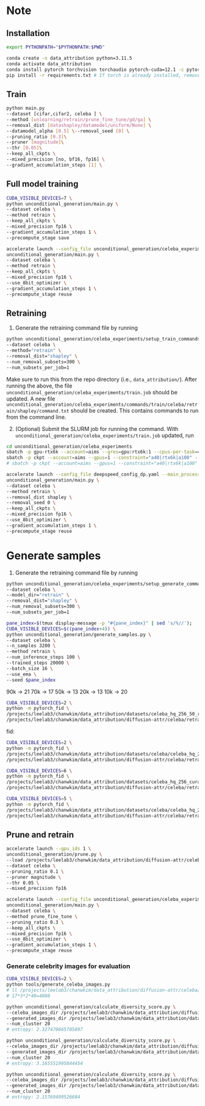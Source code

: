 
# Note

## Installation

```bash
export PYTHONPATH="$PYTHONPATH:$PWD"
```

```bash
conda create -n data_attribution python=3.11.5
conda activate data_attribution
conda install pytorch torchvision torchaudio pytorch-cuda=12.1 -c pytorch -c nvidia
pip install -r requirements.txt # If torch is already installed, remove torch and torchvision from requirements.txt
```

## Train

```bash
python main.py
--dataset [cifar,cifar2, celeba ] \
--method [unlearning/retrain/prune_fine_tune/gd/ga] \
--removal_dist [datashapley/datamodel/uniform/None] \
--datamodel_alpha [0.5] \--removal_seed [0] \ 
--pruning_ratio [0.3]\
--pruner [magnitude]\
--thr [0.05]\
--keep_all_ckpts \
--mixed_precision [no, bf16, fp16] \ 
--gradient_accumulation_steps [1] \
```

## Full model training

```bash
CUDA_VISIBLE_DEVICES=7 \
python unconditional_generation/main.py \
--dataset celeba \
--method retrain \
--keep_all_ckpts \
--mixed_precision fp16 \
--gradient_accumulation_steps 1 \
--precompute_stage save
```

```bash
accelerate launch --config_file unconditional_generation/celeba_experiments/deepspeed_config_dp.yaml --gpu_ids 6,7 \
unconditional_generation/main.py \
--dataset celeba \
--method retrain \
--keep_all_ckpts \
--mixed_precision fp16 \
--use_8bit_optimizer \
--gradient_accumulation_steps 1 \
--precompute_stage reuse
```

## Retraining

1. Generate the retraining command file by running

```bash
python unconditional_generation/celeba_experiments/setup_train_commands.py \
--dataset celeba \
--method="retrain" \
--removal_dist="shapley" \
--num_removal_subsets=300 \
--num_subsets_per_job=1
```

Make sure to run this from the repo directory (i.e., `data_attribution/`). After running the above, the file `unconditional_generation/celeba_experiments/train.job` should be updated. A new file `unconditional_generation/celeba_experiments/commands/train/celeba/retrain/shapley/command.txt` should be created. This contains commands to run from the command line.

2. (Optional) Submit the SLURM job for running the command.
With `unconditional_generation/celeba_experiments/train.job` updated, run

```bash
cd unconditional_generation/celeba_experiments
sbatch -p gpu-rtx6k --account=aims --gres=gpu:rtx6k:1 --cpus-per-task=4 --mem=16G train.job
sbatch -p ckpt --account=aims --gpus=1 --constraint="a40|rtx6k|a100" --cpus-per-task=4 --mem=16G train.job
# sbatch -p ckpt --account=aims --gpus=1 --constraint="a40|rtx6k|a100" --cpus-per-task=4 --mem=16G train_copy.job
```

```bash
accelerate launch --config_file deepspeed_config_dp.yaml --main_process_port 29501 --gpu_ids 4,5 \
unconditional_generation/main.py \
--dataset celeba \
--method retrain \
--removal_dist shapley \
--removal_seed 0 \
--keep_all_ckpts \
--mixed_precision fp16 \
--use_8bit_optimizer \
--gradient_accumulation_steps 1 \
--precompute_stage reuse
```

# Generate samples

1. Generate the retraining command file by running

```bash
python unconditional_generation/celeba_experiments/setup_generate_commands.py \
--dataset celeba \
--model_dir="retrain" \
--removal_dist="shapley" \
--num_removal_subsets=300 \
--num_subsets_per_job=1
```



```bash
pane_index=$(tmux display-message -p "#{pane_index}" | sed 's/%//');
CUDA_VISIBLE_DEVICES=$((pane_index+4)) \
python unconditional_generation/generate_samples.py \
--dataset celeba \
--n_samples 3200 \
--method retrain \
--num_inference_steps 100 \
--trained_steps 20000 \
--batch_size 16 \
--use_ema \
--seed $pane_index
```

90k -> 21
70k -> 17
50k -> 13
20k -> 13
10k -> 20

```bash
CUDA_VISIBLE_DEVICES=2 \
python -m pytorch_fid \
/projects/leelab3/chanwkim/data_attribution/datasets/celeba_hq_256_50_resized \
/projects/leelab3/chanwkim/data_attribution/diffusion-attr/celeba/retrain/20000/ema_generated_samples/full
```

fid: 

```bash
CUDA_VISIBLE_DEVICES=2 \
python -m pytorch_fid \
/projects/leelab3/chanwkim/data_attribution/datasets/celeba/celeba_hq_256_curated_resized \
/projects/leelab3/chanwkim/data_attribution/diffusion-attr/celeba/retrain/50000/ema_generated_samples/full
```

```bash
CUDA_VISIBLE_DEVICES=6 \
python -m pytorch_fid \
/projects/leelab3/chanwkim/data_attribution/datasets/celeba_hq_256_curated_resized \
/projects/leelab3/chanwkim/data_attribution/diffusion-attr/celeba/retrain/20000/ema_generated_samples/full
```

```bash
CUDA_VISIBLE_DEVICES=5 \
python -m pytorch_fid \
/projects/leelab3/chanwkim/data_attribution/datasets/celeba/celeba_hq_256 \
/projects/leelab3/chanwkim/data_attribution/diffusion-attr/celeba/retrain/20000/ema_generated_samples/full
```

## Prune and retrain

```bash
accelerate launch --gpu_ids 1 \
unconditional_generation/prune.py \
--load /projects/leelab3/chanwkim/data_attribution/diffusion-attr/celeba/retrain/models/full/ \
--dataset celeba \
--pruning_ratio 0.1 \
--pruner magnitude \
--thr 0.05 \
--mixed_precision fp16
```

```bash
accelerate launch --config_file unconditional_generation/celeba_experiments/deepspeed_config_dp.yaml --gpu_ids 5,6 \
unconditional_generation/main.py \
--dataset celeba \
--method prune_fine_tune \
--pruning_ratio 0.3 \
--keep_all_ckpts \
--mixed_precision fp16 \
--use_8bit_optimizer \
--gradient_accumulation_steps 1 \
--precompute_stage reuse
```

### Generate celebrity images for evaluation

```bash
CUDA_VISIBLE_DEVICES=2 \
python tools/generate_celeba_images.py
# ll /projects/leelab3/chanwkim/data_attribution/diffusion-attr/celeba/generated_samples
# 17*3*2*40=4080
```

``` bash
python unconditional_generation/calculate_diversity_score.py \
--celeba_images_dir /projects/leelab3/chanwkim/data_attribution/diffusion-attr/celeba/generated_samples \
--generated_images_dir /projects/leelab3/chanwkim/data_attribution/datasets/celeba_hq_256_50_resized \
--num_cluster 20
# entropy: 2.327470665705897
```

``` bash
python unconditional_generation/calculate_diversity_score.py \
--celeba_images_dir /projects/leelab3/chanwkim/data_attribution/diffusion-attr/celeba/generated_samples \
--generated_images_dir /projects/leelab3/chanwkim/data_attribution/datasets/celeba_hq_256 \
--num_cluster 20
# entropy: 3.165551995844454
```

``` bash
python unconditional_generation/calculate_diversity_score.py \
--celeba_images_dir /projects/leelab3/chanwkim/data_attribution/diffusion-attr/celeba/generated_samples \
--generated_images_dir /projects/leelab3/chanwkim/data_attribution/datasets/celeba_hq_256_50_resized_temp \
--num_cluster 20
# entropy: 2.15769499526684
```
